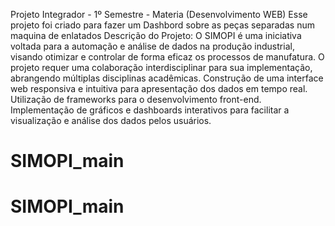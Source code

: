 Projeto Integrador - 1º Semestre - Materia (Desenvolvimento WEB)
Esse projeto foi criado para fazer um Dashbord sobre as peças separadas num maquina de enlatados
Descrição do Projeto: O SIMOPI é uma iniciativa voltada para a automação e análise de dados na produção industrial, visando otimizar e controlar de forma eficaz os processos de manufatura. O projeto requer uma colaboração interdisciplinar para sua implementação, abrangendo múltiplas disciplinas acadêmicas.
Construção de uma interface web responsiva e intuitiva para apresentação dos dados em tempo real.
Utilização de frameworks para o desenvolvimento front-end.
Implementação de gráficos e dashboards interativos para facilitar a visualização e análise dos dados pelos usuários.
# SIMOPI_main
# SIMOPI_main
